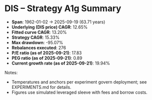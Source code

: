 # DIS – Strategy A1g Summary

- **Span**: 1962-01-02 → 2025-09-19 (63.71 years)
- **Underlying (DIS price) CAGR**: 12.65%
- **Fitted curve CAGR**: 13.20%
- **Strategy CAGR**: 15.33%
- **Max drawdown**: -95.07%
- **Rebalances executed**: 276
- **P/E ratio (as of 2025-09-21)**: 17.83
- **PEG ratio (as of 2025-09-21)**: 0.89
- **Current growth rate (as of 2025-09-21)**: 19.94%

Notes:

- Temperatures and anchors per experiment govern deployment; see EXPERIMENTS.md for details.
- Figures use simulated leveraged sleeve with fees and borrow costs.

